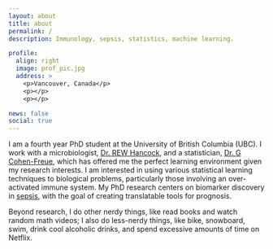 ```yaml
---
layout: about
title: about
permalink: /
description: Immunology, sepsis, statistics, machine learning.

profile:
  align: right
  image: prof_pic.jpg
  address: >
    <p>Vancouver, Canada</p>
    <p></p>
    <p></p>

news: false
social: true
---
```


I am a fourth year PhD student at the University of British Columbia (UBC). I work with a microbiologist, [<u>Dr. REW Hancock</u>](http://cmdr.ubc.ca/bobh/), and a statistician, [<u>Dr. G Cohen-Freue</u>](https://gcohenfr.github.io/), which has offered me the perfect learning environment given my research interests. I am interested in using various statistical learning techniques to biological problems, particularly those involving an over-activated immune system. My PhD research centers on biomarker discovery in [<u>sepsis</u>](https://www.thelancet.com/action/showPdf?pii=S0140-6736%2819%2932989-7), with the goal of creating translatable tools for prognosis.

Beyond research, I do other nerdy things, like read books and watch random math videos; I also do less-nerdy things, like bike, snowboard, swim, drink cool alcoholic drinks, and spend excessive amounts of time on Netflix.
